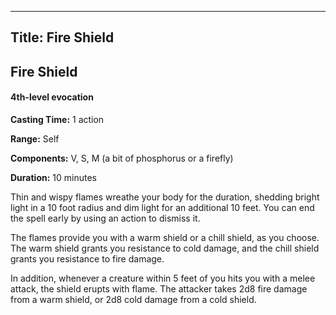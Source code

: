 -------------------------
Title: Fire Shield
-------------------------

## Fire Shield

#### 4th-level evocation


**Casting Time:** 1 action

**Range:** Self

**Components:** V, S, M (a bit of phosphorus or a
firefly)

**Duration:** 10 minutes


Thin and wispy flames wreathe your body for the duration, shedding
bright light in a 10 foot radius and dim light for an additional 10
feet. You can end the spell early by using an action to dismiss it.

The flames provide you with a warm shield or a
chill shield, as you choose. The warm shield grants you resistance to
cold damage, and the chill shield grants you resistance to fire damage.

In addition, whenever a creature within 5 feet of you hits you with a
melee attack, the shield erupts with flame. The attacker takes 2d8 fire
damage from a warm shield, or 2d8 cold damage from a cold shield.


